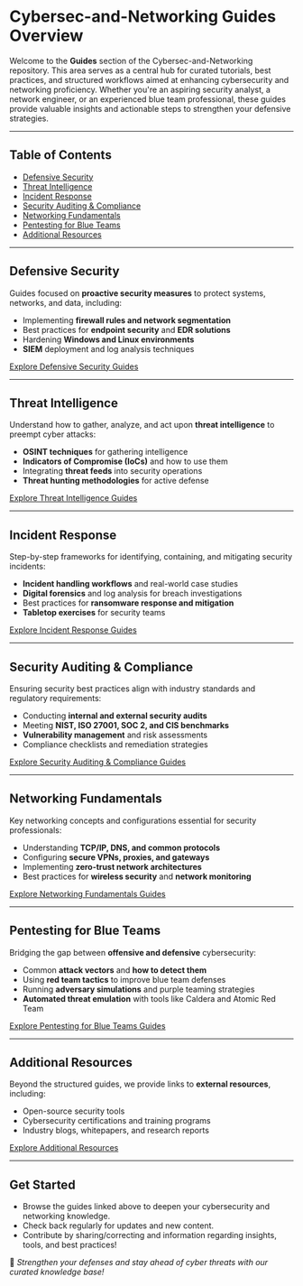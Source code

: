 # Cybersec-and-Networking Guides Overview

Welcome to the **Guides** section of the Cybersec-and-Networking repository. This area serves as a central hub for curated tutorials, best practices, and structured workflows aimed at enhancing cybersecurity and networking proficiency. Whether you're an aspiring security analyst, a network engineer, or an experienced blue team professional, these guides provide valuable insights and actionable steps to strengthen your defensive strategies.

---

## Table of Contents

- [Defensive Security](#defensive-security)
- [Threat Intelligence](#threat-intelligence)
- [Incident Response](#incident-response)
- [Security Auditing & Compliance](#security-auditing--compliance)
- [Networking Fundamentals](#networking-fundamentals)
- [Pentesting for Blue Teams](#pentesting-for-blue-teams)
- [Additional Resources](#additional-resources)

---

## Defensive Security

Guides focused on **proactive security measures** to protect systems, networks, and data, including:
- Implementing **firewall rules and network segmentation**
- Best practices for **endpoint security** and **EDR solutions**
- Hardening **Windows and Linux environments**
- **SIEM** deployment and log analysis techniques

[Explore Defensive Security Guides](./defensive_security.md)

---

## Threat Intelligence

Understand how to gather, analyze, and act upon **threat intelligence** to preempt cyber attacks:
- **OSINT techniques** for gathering intelligence
- **Indicators of Compromise (IoCs)** and how to use them
- Integrating **threat feeds** into security operations
- **Threat hunting methodologies** for active defense

[Explore Threat Intelligence Guides](./threat_intelligence.md)

---

## Incident Response

Step-by-step frameworks for identifying, containing, and mitigating security incidents:
- **Incident handling workflows** and real-world case studies
- **Digital forensics** and log analysis for breach investigations
- Best practices for **ransomware response and mitigation**
- **Tabletop exercises** for security teams

[Explore Incident Response Guides](./incident_response.md)

---

## Security Auditing & Compliance

Ensuring security best practices align with industry standards and regulatory requirements:
- Conducting **internal and external security audits**
- Meeting **NIST, ISO 27001, SOC 2, and CIS benchmarks**
- **Vulnerability management** and risk assessments
- Compliance checklists and remediation strategies

[Explore Security Auditing & Compliance Guides](./security_auditing.md)

---

## Networking Fundamentals

Key networking concepts and configurations essential for security professionals:
- Understanding **TCP/IP, DNS, and common protocols**
- Configuring **secure VPNs, proxies, and gateways**
- Implementing **zero-trust network architectures**
- Best practices for **wireless security** and **network monitoring**

[Explore Networking Fundamentals Guides](./networking_fundamentals.md)

---

## Pentesting for Blue Teams

Bridging the gap between **offensive and defensive** cybersecurity:
- Common **attack vectors** and **how to detect them**
- Using **red team tactics** to improve blue team defenses
- Running **adversary simulations** and purple teaming strategies
- **Automated threat emulation** with tools like Caldera and Atomic Red Team

[Explore Pentesting for Blue Teams Guides](./pentesting_for_blue_teams.md)

---

## Additional Resources

Beyond the structured guides, we provide links to **external resources**, including:
- Open-source security tools
- Cybersecurity certifications and training programs
- Industry blogs, whitepapers, and research reports

[Explore Additional Resources](./additional_resources.md)

---

## Get Started

- Browse the guides linked above to deepen your cybersecurity and networking knowledge.
- Check back regularly for updates and new content.
- Contribute by sharing/correcting and information regarding insights, tools, and best practices!

🚀 *Strengthen your defenses and stay ahead of cyber threats with our curated knowledge base!*
